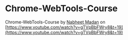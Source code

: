 # Chrome-WebTools-Course

Chrome-WebTools-Course by [Nabheet Madan](https://www.youtube.com/channel/UCW8OSu54ONLbsdV30tB3sKQ) on [https://www.youtube.com/watch?v=gTVpBbFWry8&t=19](https://www.youtube.com/watch?v=gTVpBbFWry8&t=19)
